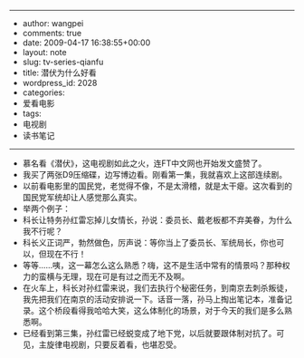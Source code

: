 - --
- author: wangpei
- comments: true
- date: 2009-04-17 16:38:55+00:00
- layout: note
- slug: tv-series-qianfu
- title: 潜伏为什么好看
- wordpress_id: 2028
- categories:
- 爱看电影
- tags:
- 电视剧
- 读书笔记
- --
- 慕名看《潜伏》，这电视剧如此之火，连FT中文网也开始发文盛赞了。
- 我买了两张D9压缩碟，边写博边看。刚看第一集，我就喜欢上这部连续剧。
- 以前看电影里的国民党，老觉得不像，不是太滑稽，就是太干瘪。这次看到的国民党军统却让人感觉那么真实。
- 举两个例子：
- 科长让特务孙红雷忘掉儿女情长，孙说：委员长、戴老板都不弃美眷，为什么我不行呢？
- 科长义正词严，勃然做色，厉声说：等你当上了委员长、军统局长，你也可以，但现在不行！
- 等等……咦，这一幕怎么这么熟悉？嗨，这不是生活中常有的情景吗？那种权力的蛮横与无理，现在可是有过之而无不及啊。
- 在火车上，科长对孙红雷来说，我们去执行个秘密任务，到南京去刺杀叛徒，我先把我们在南京的活动安排说一下。话音一落，孙马上掏出笔记本，准备记录。这个桥段看得我哈哈大笑，这么体制化的场景，对于今天的我们是多么熟悉啊。
- 已经看到第三集，孙红雷已经蜕变成了地下党，以后就要跟体制对抗了。可见，主旋律电视剧，只要反着看，也堪忍受。
